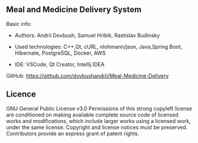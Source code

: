 Meal and Medicine Delivery System
------
Basic info:
- Authors: Andrii Dovbush, Samuel Hribik, Rastislav Budinsky

- Used technologies: C++,Qt, cURL, nlohmann/json, Java,Spring Boot, Hibernate, PostgreSQL, Docker, AWS

- IDE: VSCode, Qt Creator, Intellij IDEA

GitHub:  https://github.com/dovbushandrii/Meal-Medicine-Delivery

Licence
-------

GNU General Public License v3.0
Permissions of this strong copyleft license are conditioned on making available complete source code of 
licensed works and modifications, which include larger works using a licensed work, under the same license.
Copyright and license notices must be preserved. Contributors provide an express grant of patent rights.